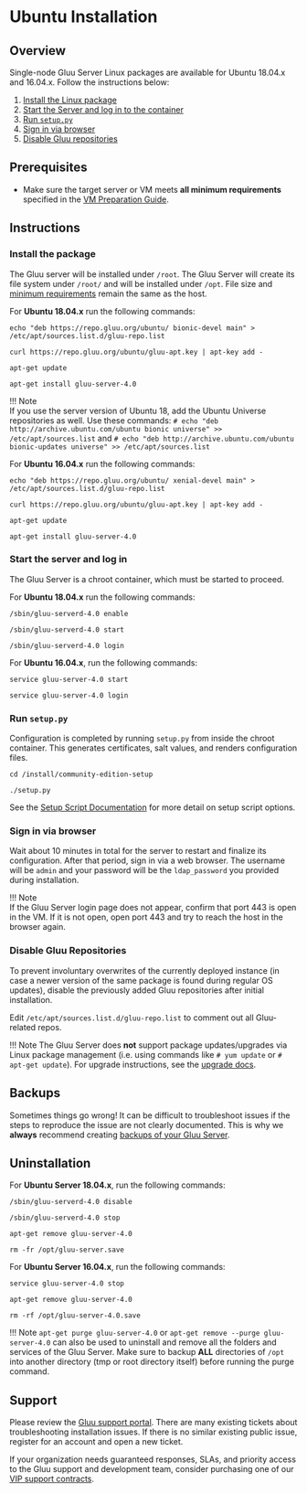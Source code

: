 # Ubuntu Installation 
## Overview
Single-node Gluu Server Linux packages are available for Ubuntu 18.04.x and 16.04.x. Follow the instructions below: 

1. [Install the Linux package](#install-the-package)
2. [Start the Server and log in to the container](#start-the-server-and-log-in)
3. [Run `setup.py`](#run-setuppy)
4. [Sign in via browser](#sign-in-via-browser)
5. [Disable Gluu repositories](#disable-gluu-repositories)

## Prerequisites
- Make sure the target server or VM meets **all minimum requirements** specified in the [VM Preparation Guide](../installation-guide/index.md). 

## Instructions

### Install the package

The Gluu server will be installed under `/root`. The Gluu Server will create its file system under `/root/` and will be installed under `/opt`. File size and [minimum requirements](../installation-guide/index.md) remain the same as the host.


For **Ubuntu 18.04.x** run the following commands: 

```
echo "deb https://repo.gluu.org/ubuntu/ bionic-devel main" > /etc/apt/sources.list.d/gluu-repo.list
```

```
curl https://repo.gluu.org/ubuntu/gluu-apt.key | apt-key add -
```

```
apt-get update
```

```
apt-get install gluu-server-4.0
```

!!! Note  
    If you use the server version of Ubuntu 18, add the Ubuntu Universe repositories as well. Use these commands: `# echo "deb http://archive.ubuntu.com/ubuntu bionic universe" >> /etc/apt/sources.list` and `# echo "deb http://archive.ubuntu.com/ubuntu bionic-updates universe" >> /etc/apt/sources.list` 
  

For **Ubuntu 16.04.x** run the following commands:  

```
echo "deb https://repo.gluu.org/ubuntu/ xenial-devel main" > /etc/apt/sources.list.d/gluu-repo.list
```

```
curl https://repo.gluu.org/ubuntu/gluu-apt.key | apt-key add -
```

```
apt-get update
```

```
apt-get install gluu-server-4.0
```

### Start the server and log in

The Gluu Server is a chroot container, which must be started to proceed. 

For **Ubuntu 18.04.x** run the following commands: 

```
/sbin/gluu-serverd-4.0 enable
```

```
/sbin/gluu-serverd-4.0 start
```

```
/sbin/gluu-serverd-4.0 login
```

For **Ubuntu 16.04.x**, run the following commands:

```
service gluu-server-4.0 start
```

```
service gluu-server-4.0 login
```

### Run `setup.py`

Configuration is completed by running `setup.py` from inside the chroot container. This generates certificates, salt values, and renders configuration files.

```
cd /install/community-edition-setup
```

```
./setup.py
```   

See the [Setup Script Documentation](./setup_py.md#setup-prompt) for more detail on setup script options.

### Sign in via browser

Wait about 10 minutes in total for the server to restart and finalize its configuration. After that period, sign in via a web browser. The username will be `admin` and your password will be the `ldap_password` you provided during installation. 

!!! Note   
    If the Gluu Server login page does not appear, confirm that port 443 is open in the VM. If it is not open, open port 443 and try to reach the host in the browser again.   

### Disable Gluu Repositories

To prevent involuntary overwrites of the currently deployed instance (in case a newer version of the same package is found during regular OS updates), disable the previously added Gluu repositories after initial installation. 

Edit `/etc/apt/sources.list.d/gluu-repo.list` to comment out all Gluu-related repos.     

!!! Note
    The Gluu Server does **not** support package updates/upgrades via Linux package management (i.e. using commands like `# yum update` or `# apt-get update`). For upgrade instructions, see the [upgrade docs](../upgrade/index.md).

## Backups
Sometimes things go wrong! It can be difficult to troubleshoot issues if the steps to reproduce the issue are not clearly documented. This is why we **always** recommend creating [backups of your Gluu Server](../operation/backup.md). 

## Uninstallation

For **Ubuntu Server 18.04.x**, run the following commands:

```
/sbin/gluu-serverd-4.0 disable
```

```
/sbin/gluu-serverd-4.0 stop
```

```
apt-get remove gluu-server-4.0
```

```
rm -fr /opt/gluu-server.save
```

For **Ubuntu Server 16.04.x**, run the following commands:

```
service gluu-server-4.0 stop
```

```
apt-get remove gluu-server-4.0
```

```
rm -rf /opt/gluu-server-4.0.save
```


!!! Note
    `apt-get purge gluu-server-4.0` or `apt-get remove --purge gluu-server-4.0` can also be used to uninstall and remove all the folders and services of the Gluu Server. Make sure to backup **ALL** directories of `/opt` into another directory (tmp or root directory itself) before running the purge command.

## Support
Please review the [Gluu support portal](https://support.gluu.org). There are many existing tickets about troubleshooting installation issues. If there is no similar existing public issue, register for an account and open a new ticket. 

If your organization needs guaranteed responses, SLAs, and priority access to the Gluu support and development team, consider purchasing one of our [VIP support contracts](https://gluu.org/pricing).  
